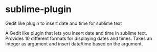 # sublime-plugin
Gedit like plugin to insert date and time for sublime text

A Gedit like plugin that lets you insert date and time in sublime text. Provides 10 different formats for displaying dates and times. Takes an integer as argument and insert date/time based on the argument. 
